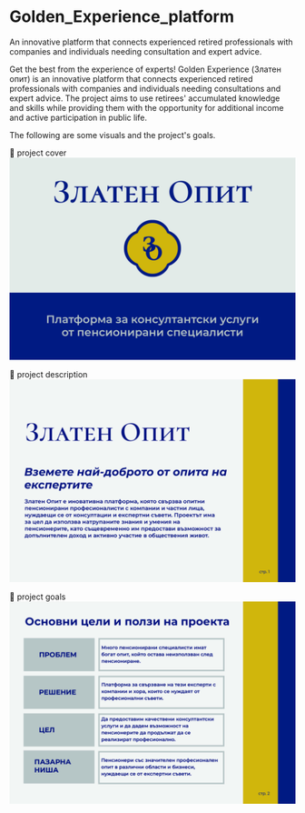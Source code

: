 # Golden_Experience_platform
An innovative platform that connects experienced retired professionals with companies and individuals needing consultation and expert advice.

Get the best from the experience of experts!
Golden Experience (Златен опит) is an innovative platform that connects experienced retired professionals with companies and individuals needing consultations and expert advice. The project aims to use retirees' accumulated knowledge and skills while providing them with the opportunity for additional income and active participation in public life.

The following are some visuals and the project's goals. 

📌 project cover
![project cover](https://github.com/tedi-tech-enthusiast/Golden_Experience_platform/blob/d40b3aef627977ef3551e7a35c47333d815c0363/project_cover.jpg)


📌 project description
![project description](https://github.com/tedi-tech-enthusiast/Golden_Experience_platform/blob/d40b3aef627977ef3551e7a35c47333d815c0363/project_description.jpg)

📌 project goals
![project goals](https://github.com/tedi-tech-enthusiast/Golden_Experience_platform/blob/d40b3aef627977ef3551e7a35c47333d815c0363/project_goals.jpg)
